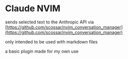 # Claude NVIM

sends selected text to the Anthropic API via [https://github.com/scossar/nvim_conversation_manager](https://github.com/scossar/nvim_conversation_manager)

only intended to be used with markdown files

a basic plugin made for my own use


